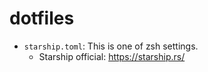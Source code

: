 # dotfiles

* `starship.toml`: This is one of zsh settings.
  * Starship official: https://starship.rs/